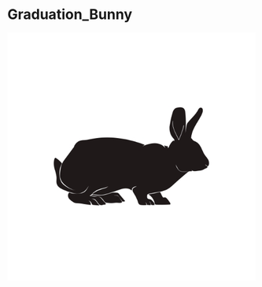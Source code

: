 # Graduation_Bunny


![bunny-silhouette.jpg](https://github.com/simonkajsner/Graduation_Bunny/blob/master/bunny-silhouette.jpg)
